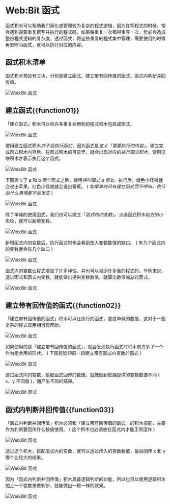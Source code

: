 # Web:Bit 函式

函式积木可以帮助我们简化或管理较为复杂的程式逻辑，因为在写程式的时候，常会遇到需要重复撰写并执行的程式码，如果每重复一次都得重写一次，势必会造成整份程式逻辑的复杂度，透过函式，将这些重复的程式集中管理，需要使用的时候再去呼叫函式，就可以执行对应的内容。

## 函式积木清单

函式积木预设有三块，分别是建立函式、建立带有回传值的函式、函式内判断并回传值。

![Web:Bit 函式](../../../../media/zh-cn/education/basic/function-01.jpg)

## 建立函式{{function01}}

「建立函式」积木可以将许多重复会用到的程式积木包装成函式。

![Web:Bit 函式](../../../../media/zh-cn/education/basic/function-03.jpg)

使用建立函式积木*并不会执行函式*，因为函式是*定义「需要执行的内容」*，建立完成函式积木内容后，在函式积木的目录里，就会出现对应的*执行函式积木*，使用这块积木才表示执行这个函式。

![Web:Bit 函式](../../../../media/zh-cn/education/basic/function-02.jpg)

下图建立了 a 和 b 两个函式之后，使用*呼叫函式 a 和 b*，执行后，绿色小怪兽就会说出苹果，红色小怪兽就会说出香蕉。 ( *如果单纯只有建立函式而不呼叫，执行后什么事情都不会发生* )

![Web:Bit 函式](../../../../media/zh-cn/education/basic/function-05.jpg)

除了单纯的使用函式，我们也可以建立「*函式内的变数*」，点选函式积木前方的小齿轮，就可以新增变数。

![Web:Bit 函式](../../../../media/zh-cn/education/basic/function-06.gif)

新增函式内的变数后，执行函式时也会看到放入变数数值的缺口。 ( 有几个函式内的变数就会有几个缺口 )

![Web:Bit 函式](../../../../media/zh-cn/education/basic/function-07.jpg)

函式内的变数让程式增加了许多弹性，并也可以减少许多重的程式码，举例来说，透过函式和函式内变数，就能做出提供变数数值，就算出数值加总的函式。

![Web:Bit 函式](../../../../media/zh-cn/education/basic/function-08.jpg)

## 建立带有回传值的函式{{function02}}

「建立带有回传值的函式」积木可以让执行的函式，变成单纯的数值，这对于一些复杂的程式应用相当有帮助。

![Web:Bit 函式](../../../../media/zh-cn/education/basic/function-09.jpg)

如果使用的是「建立带有回传值的函式」，就会发现执行函式时积木前方多了一个作为组合用的形状。 ( 下图是延伸前一段建立带有函式内变数的函式 )

![Web:Bit 函式](../../../../media/zh-cn/education/basic/function-10.jpg)

透过函式内的变数，搭配函式回传的数值，就能做到依据提供的变数数值不同 ( x、y 不同值 )，而产生不同的结果。

![Web:Bit 函式](../../../../media/zh-cn/education/basic/function-11.jpg)

## 函式内判断并回传值{{function03}}

「函式内判断并回传值」积木必须和「建立带有回传值的函式」的积木搭配，主要作为判断要回传什么数值使用。 ( 这个积木也必须放在函式内才能正常运作 )

![Web:Bit 函式](../../../../media/zh-cn/education/basic/function-12.jpg)

透过这个积木，搭配函式内的变数，就可以透过传入的变数数值，最后回传 x 和 y 哪个比较大的结果。

![Web:Bit 函式](../../../../media/zh-cn/education/basic/function-13.jpg)

因为「函式内判断并回传值」积木具备逻辑判断的功能，所以也可以使用逻辑积木加上一个变数来做判断，就能做出一模一样的效果。

![Web:Bit 函式](../../../../media/zh-cn/education/basic/function-14.jpg)